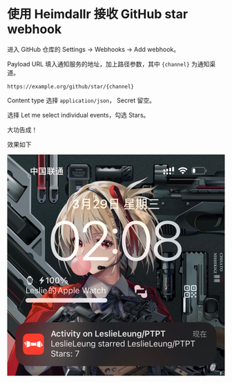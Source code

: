 <h1>使用 Heimdallr 接收 GitHub star webhook</h1>

进入 GitHub 仓库的 Settings -> Webhooks -> Add webhook。

Payload URL 填入通知服务的地址，加上路径参数，其中 `{channel}` 为通知渠道。

```
https://example.org/github/star/{channel}
```

Content type 选择 `application/json`， Secret 留空。

选择 Let me select individual events，勾选 Stars。

大功告成！

效果如下

![](GitHubStar.png)